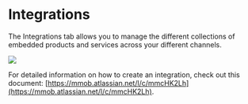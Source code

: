 # Integrations

The Integrations tab allows you to manage the different collections of embedded products and services across your different channels.

![](./../../partners/images/cp-integration-list.png)

For detailed information on how to create an integration, check out this document: [https://mmob.atlassian.net/l/c/mmcHK2Lh](https://mmob.atlassian.net/l/c/mmcHK2Lh).
